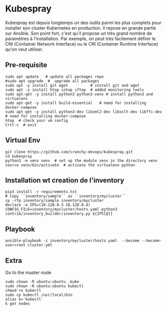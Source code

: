 # Kubespray
Kubespray est depuis longtemps un des outils parmi les plus complets pour installer son cluster 
Kubernetes en production. Il repose en grande partie sur Ansible. Son point fort, c'est qu'il propose un très grand
nombre de paramètres à l'installation. Par exemple, on peut très facilement définir 
le CNI (Container Network Interface) ou le CRI (Container Runtime Interface) qu'on veut utiliser.

## Pre-requisite
```shell
sudo apt update   # update all packages repo
#sudo apt upgrade  #  upgrade all packages
sudo apt -y install git wget          # install git and wget 
sudo apt -y install htop iotop iftop  # added monitoring tools
sudo apt-get -y install python3 python3-venv # install python3 and virtualenv
sudo apt-get -y install build-essential   # need for installing docker-compose
sudo apt-get -y install python3-dev libxml2-dev libxslt-dev libffi-dev # need for installing docker-compose
htop  # check your vm config
Crtl-c  # exit
``` 
## Virtual Env
```shell script
git clone https://github.com/crunchy-devops/kubespray.git
cd kubespray
python3 -m venv venv  # set up the module venv in the directory venv
source venv/bin/activate  # activate the virtualenv python
```

##  Installation wt creation de l'inventory 
```shell
pip3 install -r requirements.txt 
# Copy ``inventory/sample`` as ``inventory/mycluster``
cp -rfp inventory/sample inventory/mycluster
declare -a IPS=(10.128.0.3 10.128.0.4)
CONFIG_FILE=inventory/mycluster/hosts.yaml python3 contrib/inventory_builder/inventory.py ${IPS[@]}
```

## Playbook 
```shell
ansible-playbook -i inventory/mycluster/hosts.yaml  --become --become-user=root cluster.yml
```

## Extra
Go to the master node  
```shell
sudo chown -R ubuntu:ubuntu .kube
sudo chown -R ubuntu:ubuntu kubectl 
chmod +x kubectl 
sudo cp kubectl /usr/local/bin
alias k='kubectl'
k get nodes
```
